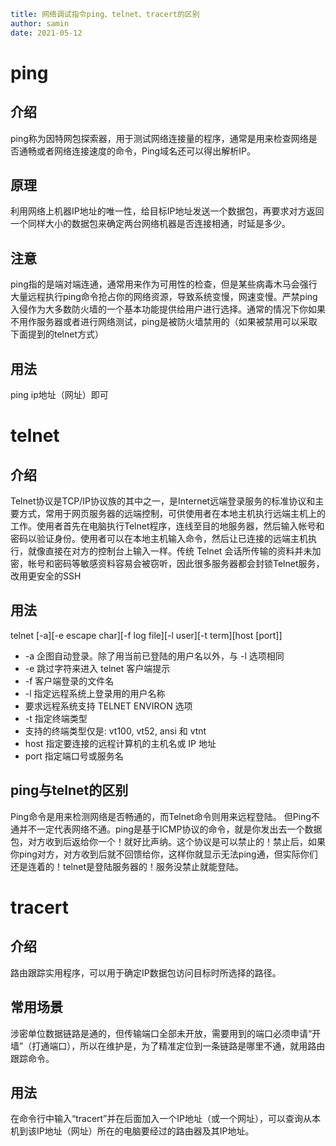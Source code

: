 ```yaml
title: 网络调试指令ping、telnet、tracert的区别 
author: samin
date: 2021-05-12
```
# ping

## 介绍

ping称为因特网包探索器，用于测试网络连接量的程序，通常是用来检查网络是否通畅或者网络连接速度的命令，Ping域名还可以得出解析IP。

## 原理

利用网络上机器IP地址的唯一性，给目标IP地址发送一个数据包，再要求对方返回一个同样大小的数据包来确定两台网络机器是否连接相通，时延是多少。

## 注意

ping指的是端对端连通，通常用来作为可用性的检查，但是某些病毒木马会强行大量远程执行ping命令抢占你的网络资源，导致系统变慢，网速变慢。严禁ping入侵作为大多数防火墙的一个基本功能提供给用户进行选择。通常的情况下你如果不用作服务器或者进行网络测试，ping是被防火墙禁用的（如果被禁用可以采取下面提到的telnet方式）

## 用法

ping ip地址（网址）即可

# telnet

## 介绍

Telnet协议是TCP/IP协议族的其中之一，是Internet远端登录服务的标准协议和主要方式，常用于网页服务器的远端控制，可供使用者在本地主机执行远端主机上的工作。使用者首先在电脑执行Telnet程序，连线至目的地服务器，然后输入帐号和密码以验证身份。使用者可以在本地主机输入命令，然后让已连接的远端主机执行，就像直接在对方的控制台上输入一样。传统 Telnet
会话所传输的资料并未加密，帐号和密码等敏感资料容易会被窃听，因此很多服务器都会封锁Telnet服务，改用更安全的SSH

## 用法

telnet [-a][-e escape char][-f log file][-l user][-t term][host [port]]

- -a 企图自动登录。除了用当前已登陆的用户名以外，与 -l 选项相同
- -e 跳过字符来进入 telnet 客户端提示
- -f 客户端登录的文件名
- -l 指定远程系统上登录用的用户名称
- 要求远程系统支持 TELNET ENVIRON 选项
- -t 指定终端类型
- 支持的终端类型仅是: vt100, vt52, ansi 和 vtnt
- host 指定要连接的远程计算机的主机名或 IP 地址
- port 指定端口号或服务名

## ping与telnet的区别

Ping命令是用来检测网络是否畅通的，而Telnet命令则用来远程登陆。 但Ping不通并不一定代表网络不通。ping是基于ICMP协议的命令，就是你发出去一个数据包，对方收到后返给你一个！就好比声纳。这个协议是可以禁止的！禁止后，如果你ping对方，对方收到后就不回馈给你，这样你就显示无法ping通，但实际你们还是连着的！telnet是登陆服务器的！服务没禁止就能登陆。

# tracert

## 介绍

路由跟踪实用程序，可以用于确定IP数据包访问目标时所选择的路径。

## 常用场景

涉密单位数据链路是通的，但传输端口全部未开放，需要用到的端口必须申请“开墙”（打通端口），所以在维护是，为了精准定位到一条链路是哪里不通，就用路由跟踪命令。

## 用法

在命令行中输入“tracert”并在后面加入一个IP地址（或一个网址），可以查询从本机到该IP地址（网址）所在的电脑要经过的路由器及其IP地址。